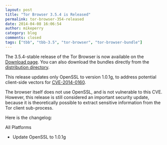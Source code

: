 ```yaml
---
layout: post
title: "Tor Browser 3.5.4 is Released"
permalink: tor-browser-354-released
date: 2014-04-08 16:06:54
author: mikeperry
category: blog
comments: closed
tags: ["tbb", "tbb-3.5", "tor-browser", "tor-browser-bundle"]
---
```


The 3.5.4-stable release of the Tor Browser is now available on the [Download page](https://www.torproject.org/download/download-easy.html). You can also download the bundles directly from the [distribution directory](https://www.torproject.org/dist/torbrowser/3.5.4/).

This release updates only OpenSSL to version 1.0.1g, to address potential client-side vectors for [CVE-2014-0160](https://blog.torproject.org/blog/openssl-bug-cve-2014-0160).

The browser itself does not use OpenSSL, and is not vulnerable to this CVE. However, this release is still considered an important security update, because it is theoretically possible to extract sensitive information from the Tor client sub-process.

Here is the changelog:

All Platforms

-   Update OpenSSL to 1.0.1g

